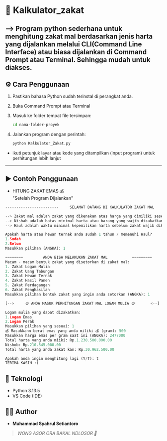 # 🕌 Kalkulator_zakat
--> Program python sederhana untuk menghitung zakat mal berdasarkan jenis harta yang dijalankan melalui CLI(Command Line Interface) atau biasa dijalankan di Command Prompt atau Terminal. Sehingga mudah untuk diakses.
-----------------------------------
## ⚙️ Cara Penggunaan
1. Pastikan bahasa Python sudah terinstal di perangkat anda.
2. Buka Command Prompt atau Terminal
3. Masuk ke folder tempat file tersimpan:
   ```bash
   cd nama-folder-proyek
   ```

4. Jalankan program dengan perintah:
    ```bash
    python Kalkulator_Zakat.py
    ```
  - ikuti petunjuk layar atau kode yang ditampilkan (input program) untuk perhitungan lebih lanjut 
  -------------
## ▶️ Contoh Penggunaan
- HITUNG ZAKAT EMAS 💰<br>
"Setelah Program Dijalankan"


```python
------------------------     SELAMAT DATANG DI KALKULATOR ZAKAT MAL      ------------------------

--> Zakat mal adalah zakat yang dikenakan atas harga yang dimiliki seseorang apabila telah mencapai nishab dan haul.
--> Nishab adalah batas minimal harta atau barang yang wajib dizakatkan.
--> Haul adalah waktu minimal kepemilikan harta sebelum zakat wajib dikeluarkan.

Apakah harta atau hewan ternak anda sudah 1 tahun / memenuhi Haul?
1.Sudah
2.Belum
Masukkan pilihan (ANGKA): 1

========         ANDA BISA MELAKUKAN ZAKAT MAL           =========
Macam - macam bentuk zakat yang disetorkan di zakat mal:
1. Zakat Logam Mulia
2. Zakat Uang Tabungan
3. Zakat Hewan Ternak
4. Zakat Hasil Panen
5. Zakat Perdagangan
6. Zakat Penghasilan
Masukkan pilihan bentuk zakat yang ingin anda setorkan (ANGKA): 1

[-->     🪙 ANDA MASUK PERHITUNGAN ZAKAT MAL LOGAM MULIA 🪙       <--]

Logam mulia yang dapat dizakatkan:
1.Logam Emas
2.Logam Perak
Masukkan pilihan yang sesuai: 1
💰 Masukkann berat emas yang anda miliki 💰 (gram): 500
Masukkan harga emas per gram saat ini (ANGKA): 2477000
Total harta yang anda miiki: Rp.1.238.500.000.00
Nishob: Rp.210.545.000.00
Total harta yang anda zakat kan: Rp.30.962.500.00

Apakah anda ingin menghitung lagi (Y/T): t
TERIMA KASIH :)
``` 

## 🧰 Teknologi
- Python 3.13.5
- VS Code (IDE)



## 👨‍💻 Author
- **Muhammad Syahrul Setiantoro** 

> _WONG ASOR ORA BAKAL NDLOSOR 🚀_
